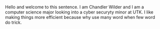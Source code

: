 Hello and welcome to this sentence.
I am Chandler Wilder and I am a computer science major looking into a cyber securyty minor at UTK.
I like making things more efficient because why use many word when few word do trick.
